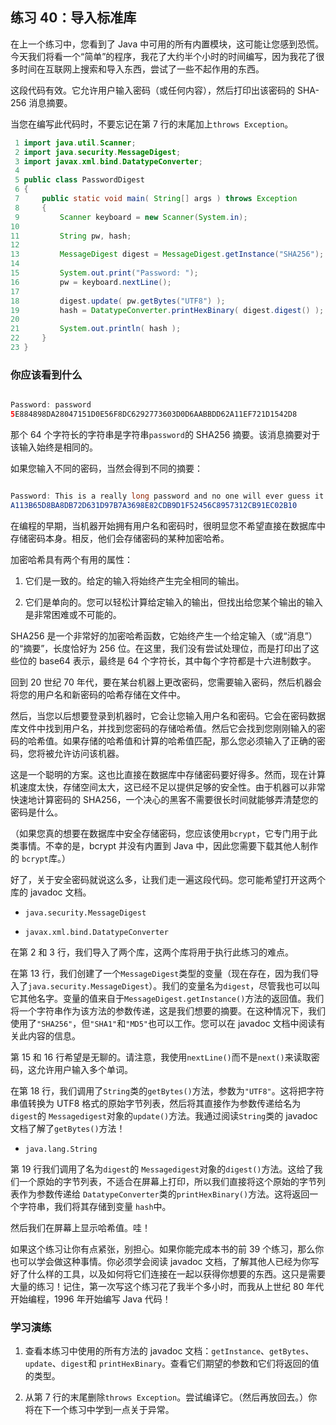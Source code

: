 ## 练习 40：导入标准库

在上一个练习中，您看到了 Java 中可用的所有内置模块，这可能让您感到恐慌。今天我们将看一个“简单”的程序，我花了大约半个小时的时间编写，因为我花了很多时间在互联网上搜索和导入东西，尝试了一些不起作用的东西。

这段代码有效。它允许用户输入密码（或任何内容），然后打印出该密码的 SHA-256 消息摘要。

当您在编写此代码时，不要忘记在第 7 行的末尾加上`throws Exception`。

```java
 1 import java.util.Scanner;
 2 import java.security.MessageDigest;
 3 import javax.xml.bind.DatatypeConverter;
 4 
 5 public class PasswordDigest
 6 {
 7     public static void main( String[] args ) throws Exception
 8     {
 9         Scanner keyboard = new Scanner(System.in);
10 
11         String pw, hash;
12 
13         MessageDigest digest = MessageDigest.getInstance("SHA­256");
14 
15         System.out.print("Password: ");
16         pw = keyboard.nextLine();
17 
18         digest.update( pw.getBytes("UTF­8") );
19         hash = DatatypeConverter.printHexBinary( digest.digest() );
20 
21         System.out.println( hash );
22     }
23 }
```

### 你应该看到什么

```java

Password: password 
5E884898DA28047151D0E56F8DC6292773603D0D6AABBDD62A11EF721D1542D8
```

那个 64 个字符长的字符串是字符串`password`的 SHA­256 摘要。该消息摘要对于该输入始终是相同的。

如果您输入不同的密码，当然会得到不同的摘要：

```java

Password: This is a really long password and no one will ever guess it. 
A113B65D8BA8DB72D631D97B7A3698E82CDB9D1F52456C8957312CB91EC02B10
```

在编程的早期，当机器开始拥有用户名和密码时，很明显您不希望直接在数据库中存储密码本身。相反，他们会存储密码的某种加密哈希。

加密哈希具有两个有用的属性：

1.  它们是一致的。给定的输入将始终产生完全相同的输出。

1.  它们是单向的。您可以轻松计算给定输入的输出，但找出给您某个输出的输入是非常困难或不可能的。

SHA­256 是一个非常好的加密哈希函数，它始终产生一个给定输入（或“消息”）的“摘要”，长度恰好为 256 位。在这里，我们没有尝试处理位，而是打印出了这些位的 base­64 表示，最终是 64 个字符长，其中每个字符都是十六进制数字。

回到 20 世纪 70 年代，要在某台机器上更改密码，您需要输入密码，然后机器会将您的用户名和新密码的哈希存储在文件中。

然后，当您以后想要登录到机器时，它会让您输入用户名和密码。它会在密码数据库文件中找到用户名，并找到您密码的存储哈希值。然后它会找到您刚刚输入的密码的哈希值。如果存储的哈希值和计算的哈希值匹配，那么您必须输入了正确的密码，您将被允许访问该机器。

这是一个聪明的方案。这也比直接在数据库中存储密码要好得多。然而，现在计算机速度太快，存储空间太大，这已经不足以提供足够的安全性。由于机器可以非常快速地计算密码的 SHA­256，一个决心的黑客不需要很长时间就能够弄清楚您的密码是什么。

（如果您真的想要在数据库中安全存储密码，您应该使用`bcrypt`，它专门用于此类事情。不幸的是，bcrypt 并没有内置到 Java 中，因此您需要下载其他人制作的 `bcrypt`库。）

好了，关于安全密码就说这么多，让我们走一遍这段代码。您可能希望打开这两个库的 javadoc 文档。

+   `java.security.MessageDigest`

+   `javax.xml.bind.DatatypeConverter`

在第 2 和 3 行，我们导入了两个库，这两个库将用于执行此练习的难点。

在第 13 行，我们创建了一个`MessageDigest`类型的变量（现在存在，因为我们导入了`java.security.MessageDigest`）。我们的变量名为`digest`，尽管我也可以叫它其他名字。变量的值来自于`MessageDigest.getInstance()`方法的返回值。我们将一个字符串作为该方法的参数传递，这是我们想要的摘要。在这种情况下，我们使用了`"SHA­256"`，但`"SHA­1"`和`"MD5"`也可以工作。您可以在 javadoc 文档中阅读有关此内容的信息。

第 15 和 16 行希望是无聊的。请注意，我使用`nextLine()`而不是`next()`来读取密码，这允许用户输入多个单词。

在第 18 行，我们调用了`String`类的`getBytes()`方法，参数为`"UTF­8"`。这将把字符串值转换为 UTF­8 格式的原始字节列表，然后将其直接作为参数传递给名为`digest`的 `Messagedigest`对象的`update()`方法。我通过阅读`String`类的 javadoc 文档了解了`getBytes()`方法！

+   `java.lang.String`

第 19 行我们调用了名为`digest`的 `Messagedigest`对象的`digest()`方法。这给了我们一个原始的字节列表，不适合在屏幕上打印，所以我们直接将这个原始的字节列表作为参数传递给 `DatatypeConverter`类的`printHexBinary()`方法。这将返回一个字符串，我们将其存储到变量 `hash`中。

然后我们在屏幕上显示哈希值。哇！

如果这个练习让你有点紧张，别担心。如果你能完成本书的前 39 个练习，那么你也可以学会做这种事情。你必须学会阅读 javadoc 文档，了解其他人已经为你写好了什么样的工具，以及如何将它们连接在一起以获得你想要的东西。这只是需要大量的练习！记住，第一次写这个练习花了我半个多小时，而我从上世纪 80 年代开始编程，1996 年开始编写 Java 代码！

### 学习演练

1.  查看本练习中使用的所有方法的 javadoc 文档：`getInstance`、`getBytes`、`update`、`digest`和 `printHexBinary`。查看它们期望的参数和它们将返回的值的类型。

1.  从第 7 行的末尾删除`throws Exception`。尝试编译它。（然后再放回去。）你将在下一个练习中学到一点关于异常。

